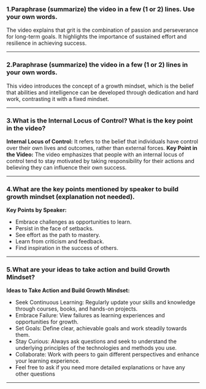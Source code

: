 ### 1.Paraphrase (summarize) the video in a few (1 or 2) lines. Use your own words.
The video explains that grit is the combination of passion and perseverance for long-term goals. It highlights the importance of sustained effort and resilience in achieving success.

---
### 2.Paraphrase (summarize) the video in a few (1 or 2) lines in your own words.
This video introduces the concept of a growth mindset, which is the belief that abilities and intelligence can be developed through dedication and hard work, contrasting it with a fixed mindset.

---
### 3.What is the Internal Locus of Control? What is the key point in the video?
**Internal Locus of Control:** It refers to the belief that individuals have control over their own lives and outcomes, rather than external forces. 
**Key Point in the Video:** The video emphasizes that people with an internal locus of control tend to stay motivated by taking responsibility for their actions and believing they can influence their own success.

---
### 4.What are the key points mentioned by speaker to build growth mindset (explanation not needed).
**Key Points by Speaker:**
* Embrace challenges as opportunities to learn.
* Persist in the face of setbacks.
* See effort as the path to mastery.
* Learn from criticism and feedback.
* Find inspiration in the success of others.

 ---
 ### 5.What are your ideas to take action and build Growth Mindset?
 **Ideas to Take Action and Build Growth Mindset:**
* Seek Continuous Learning: Regularly update your skills and knowledge through courses, books, and hands-on projects.
* Embrace Failure: View failures as learning experiences and opportunities for growth.
* Set Goals: Define clear, achievable goals and work steadily towards them.
* Stay Curious: Always ask questions and seek to understand the underlying principles of the technologies and methods you use.
* Collaborate: Work with peers to gain different perspectives and enhance your learning experience.
* Feel free to ask if you need more detailed explanations or have any other questions

---
